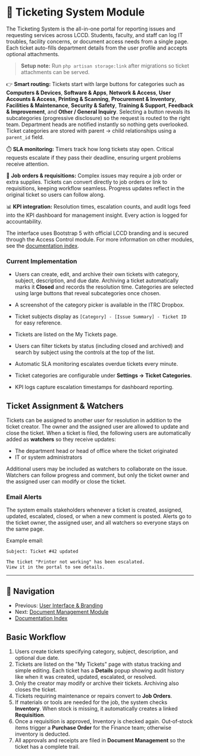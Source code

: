 # 🎫 Ticketing System Module

The Ticketing System is the all-in-one portal for reporting issues and requesting services across LCCD. Students, faculty, and staff can log IT troubles, facility concerns, or document access needs from a single page. Each ticket auto-fills department details from the user profile and accepts optional attachments.

> **Setup note:** Run `php artisan storage:link` after migrations so ticket attachments can be served.

👉 **Smart routing:** Tickets start with large buttons for categories such as **Computers & Devices**, **Software & Apps**, **Network & Access**, **User Accounts & Access**, **Printing & Scanning**, **Procurement & Inventory**, **Facilities & Maintenance**, **Security & Safety**, **Training & Support**, **Feedback & Improvement**, and **Other / General Inquiry**. Selecting a button reveals its subcategories (progressive disclosure) so the request is routed to the right team. Department heads are notified instantly so nothing gets overlooked. Ticket categories are stored with parent → child relationships using a `parent_id` field.

⏱️ **SLA monitoring:** Timers track how long tickets stay open. Critical requests escalate if they pass their deadline, ensuring urgent problems receive attention.

🔗 **Job orders & requisitions:** Complex issues may require a job order or extra supplies. Tickets can convert directly to job orders or link to requisitions, keeping workflow seamless. Progress updates reflect in the original ticket so users can follow along.

📊 **KPI integration:** Resolution times, escalation counts, and audit logs feed into the KPI dashboard for management insight. Every action is logged for accountability.

The interface uses Bootstrap 5 with official LCCD branding and is secured through the Access Control module. For more information on other modules, see the [documentation index](README.md).
### Current Implementation
 - Users can create, edit, and archive their own tickets with category, subject, description, and due date. Archiving a ticket automatically marks it **Closed** and records the resolution time. Categories are selected using large buttons that reveal subcategories once chosen.
- A screenshot of the category picker is available in the ITRC Dropbox.

- Ticket subjects display as `[Category] - [Issue Summary] - Ticket ID` for easy reference.
- Tickets are listed on the My Tickets page.
- Users can filter tickets by status (including closed and archived) and search by subject using the controls at the top of the list.
- Automatic SLA monitoring escalates overdue tickets every minute.
- Ticket categories are configurable under **Settings → Ticket Categories**.
- KPI logs capture escalation timestamps for dashboard reporting.

## Ticket Assignment & Watchers
Tickets can be assigned to another user for resolution in addition to the ticket creator. The owner and the assigned user are allowed to update and close the ticket. When a ticket is filed, the following users are automatically added as **watchers** so they receive updates:

- The department head or head of office where the ticket originated
- IT or system administrators

Additional users may be included as watchers to collaborate on the issue. Watchers can follow progress and comment, but only the ticket owner and the assigned user can modify or close the ticket.

### Email Alerts
The system emails stakeholders whenever a ticket is created, assigned, updated, escalated, closed, or when a new comment is posted. Alerts go to the ticket owner, the assigned user, and all watchers so everyone stays on the same page.

Example email:

```
Subject: Ticket #42 updated

The ticket "Printer not working" has been escalated.
View it in the portal to see details.
```
---
## 🚀 Navigation
- Previous: [User Interface & Branding](user-interface-branding.md)
- Next: [Document Management Module](document-management-module.md)
- [Documentation Index](README.md)

## Basic Workflow

1. Users create tickets specifying category, subject, description, and optional due date.
2. Tickets are listed on the "My Tickets" page with status tracking and simple editing.
   Each ticket has a **Details** popup showing audit history like when it was created, updated, escalated, or resolved.
3. Only the creator may modify or archive their tickets. Archiving also closes the ticket.
4. Tickets requiring maintenance or repairs convert to **Job Orders**.
5. If materials or tools are needed for the job, the system checks **Inventory**. When stock is missing, it automatically creates a linked **Requisition**.
6. Once a requisition is approved, Inventory is checked again. Out‑of‑stock items trigger a **Purchase Order** for the Finance team; otherwise inventory is deducted.
7. All approvals and receipts are filed in **Document Management** so the ticket has a complete trail.
